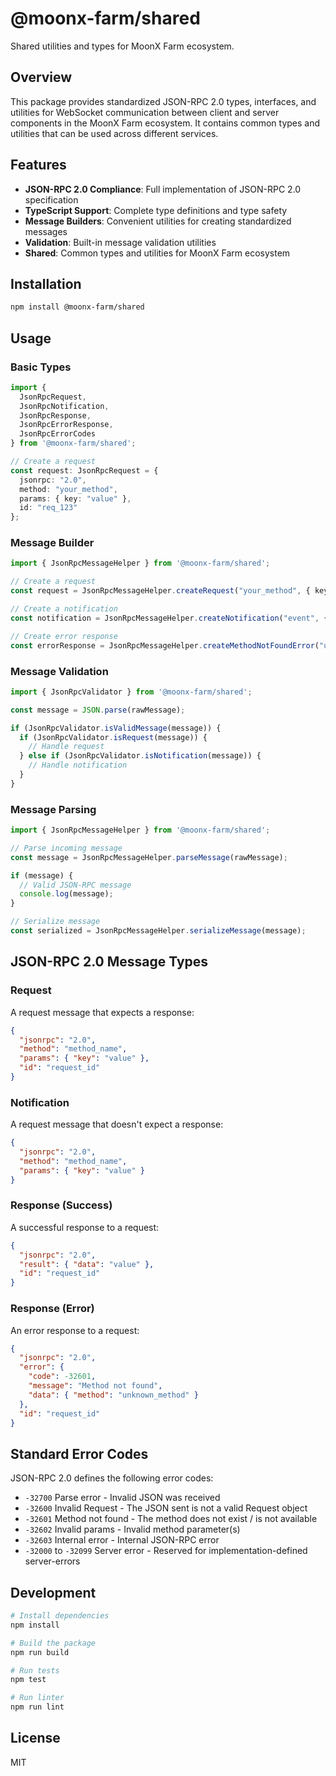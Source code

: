 # @moonx-farm/shared

Shared utilities and types for MoonX Farm ecosystem.

## Overview

This package provides standardized JSON-RPC 2.0 types, interfaces, and utilities for WebSocket communication between client and server components in the MoonX Farm ecosystem. It contains common types and utilities that can be used across different services.

## Features

- **JSON-RPC 2.0 Compliance**: Full implementation of JSON-RPC 2.0 specification
- **TypeScript Support**: Complete type definitions and type safety
- **Message Builders**: Convenient utilities for creating standardized messages
- **Validation**: Built-in message validation utilities
- **Shared**: Common types and utilities for MoonX Farm ecosystem

## Installation

```bash
npm install @moonx-farm/shared
```

## Usage

### Basic Types

```typescript
import { 
  JsonRpcRequest, 
  JsonRpcNotification, 
  JsonRpcResponse,
  JsonRpcErrorResponse,
  JsonRpcErrorCodes 
} from '@moonx-farm/shared';

// Create a request
const request: JsonRpcRequest = {
  jsonrpc: "2.0",
  method: "your_method",
  params: { key: "value" },
  id: "req_123"
};
```

### Message Builder

```typescript
import { JsonRpcMessageHelper } from '@moonx-farm/shared';

// Create a request
const request = JsonRpcMessageHelper.createRequest("your_method", { key: "value" });

// Create a notification
const notification = JsonRpcMessageHelper.createNotification("event", { data: "value" });

// Create error response
const errorResponse = JsonRpcMessageHelper.createMethodNotFoundError("unknown_method", "req_123");
```

### Message Validation

```typescript
import { JsonRpcValidator } from '@moonx-farm/shared';

const message = JSON.parse(rawMessage);

if (JsonRpcValidator.isValidMessage(message)) {
  if (JsonRpcValidator.isRequest(message)) {
    // Handle request
  } else if (JsonRpcValidator.isNotification(message)) {
    // Handle notification
  }
}
```

### Message Parsing

```typescript
import { JsonRpcMessageHelper } from '@moonx-farm/shared';

// Parse incoming message
const message = JsonRpcMessageHelper.parseMessage(rawMessage);

if (message) {
  // Valid JSON-RPC message
  console.log(message);
}

// Serialize message
const serialized = JsonRpcMessageHelper.serializeMessage(message);
```

## JSON-RPC 2.0 Message Types

### Request
A request message that expects a response:
```json
{
  "jsonrpc": "2.0",
  "method": "method_name",
  "params": { "key": "value" },
  "id": "request_id"
}
```

### Notification
A request message that doesn't expect a response:
```json
{
  "jsonrpc": "2.0",
  "method": "method_name",
  "params": { "key": "value" }
}
```

### Response (Success)
A successful response to a request:
```json
{
  "jsonrpc": "2.0",
  "result": { "data": "value" },
  "id": "request_id"
}
```

### Response (Error)
An error response to a request:
```json
{
  "jsonrpc": "2.0",
  "error": {
    "code": -32601,
    "message": "Method not found",
    "data": { "method": "unknown_method" }
  },
  "id": "request_id"
}
```

## Standard Error Codes

JSON-RPC 2.0 defines the following error codes:

- `-32700` Parse error - Invalid JSON was received
- `-32600` Invalid Request - The JSON sent is not a valid Request object
- `-32601` Method not found - The method does not exist / is not available
- `-32602` Invalid params - Invalid method parameter(s)
- `-32603` Internal error - Internal JSON-RPC error
- `-32000` to `-32099` Server error - Reserved for implementation-defined server-errors

## Development

```bash
# Install dependencies
npm install

# Build the package
npm run build

# Run tests
npm test

# Run linter
npm run lint
```

## License

MIT 